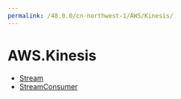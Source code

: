 ```yaml
---
permalink: /48.0.0/cn-northwest-1/AWS/Kinesis/
---
```


# AWS.Kinesis



* [Stream](Stream.md)
* [StreamConsumer](StreamConsumer.md)